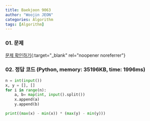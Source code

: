 ```yaml
---
title: Baekjoon 9063
author: "Woojin JEON"
categories: Algorithm
tags: [Algorithm]
---
```


### 01. 문제

[문제 확인하기](https://www.acmicpc.net/problem/9063){:target="_blank" rel="noopener noreferrer"}

### 02. 정답 코드 (Python, memory: 35196KB, time: 1996ms)

```Python
n = int(input())
x, y = [], []
for i in range(n):
    a, b= map(int, input().split())
    x.append(a)
    y.append(b)

print((max(x) - min(x)) * (max(y) - min(y))) 
```
